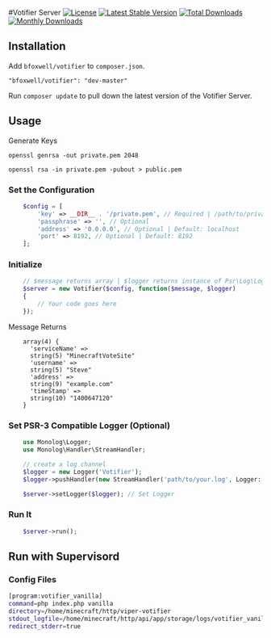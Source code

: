 #Votifier Server
[![License](https://poser.pugx.org/bfoxwell/votifier/license.png)](https://packagist.org/packages/bfoxwell/votifier)
[![Latest Stable Version](https://poser.pugx.org/bfoxwell/votifier/v/stable.png)](https://packagist.org/packages/bfoxwell/votifier)
[![Total Downloads](https://poser.pugx.org/bfoxwell/votifier/downloads.png)](https://packagist.org/packages/bfoxwell/votifier)
[![Monthly Downloads](https://poser.pugx.org/bfoxwell/votifier/d/monthly.png)](https://packagist.org/packages/bfoxwell/votifier)

## Installation

Add `bfoxwell/votifier` to `composer.json`.

    "bfoxwell/votifier": "dev-master"

Run `composer update` to pull down the latest version of the Votifier Server.

## Usage

Generate Keys
```
openssl genrsa -out private.pem 2048
```

```
openssl rsa -in private.pem -pubout > public.pem
```

### Set the Configuration

```php
    $config = [
    	'key' => __DIR__ . '/private.pem', // Required | /path/to/private-key.pem
    	'passphrase' => '', // Optional
    	'address' => '0.0.0.0', // Optional | Default: localhost
    	'port' => 8192, // Optional | Default: 8192
    ];
```

### Initialize

```php
    // $message returns array | $logger returns instance of Psr\Log\LoggerInterface;
    $server = new Votifier($config, function($message, $logger)
    {
        // Your code goes here
    });
```

Message Returns
```
    array(4) {
      'serviceName' =>
      string(5) "MinecraftVoteSite"
      'username' =>
      string(5) "Steve"
      'address' =>
      string(9) "example.com"
      'timeStamp' =>
      string(10) "1400647120"
    }

```

### Set PSR-3 Compatible Logger (Optional)

```php
    use Monolog\Logger;
    use Monolog\Handler\StreamHandler;

    // create a log channel
    $logger = new Logger('Votifier');
    $logger->pushHandler(new StreamHandler('path/to/your.log', Logger::WARNING));

    $server->setLogger($logger); // Set Logger
```

### Run It

```php
    $server->run();
```

## Run with Supervisord

### Config Files
```bash
[program:votifier_vanilla]
command=php index.php vanilla
directory=/home/minecraft/http/viper-votifier
stdout_logfile=/home/minecraft/http/api/app/storage/logs/votifier_vanilla_supervisord.log
redirect_stderr=true
```
